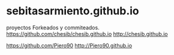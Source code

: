 ﻿# sebitasarmiento.github.io
 proyectos Forkeados y commiteados.
 https://github.com/chesib/chesib.github.io
http://chesib.github.io


https://github.com/Piero90
http://Piero90.github.io
